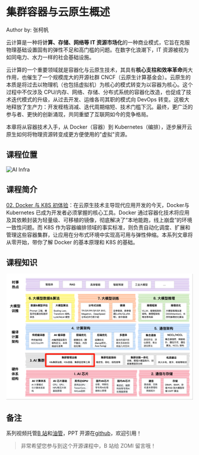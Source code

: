 <!--Copyright © ZOMI 适用于[License](https://github.com/Infrasys-AI/AIInfra)版权许可-->

# 集群容器与云原生概述

Author by: 张柯帆

云计算是一种将**计算、存储、网络等 IT 资源市场化**的一种商业模式，它旨在克服物理基础设置固有的弹性不足和高门槛的问题。在数字化浪潮下，IT 资源被视为如同电力、水力一样的社会基础设施。

云计算的一个重要领域就是容器化与云原生技术，其具有**核心支柱和效率革命**两大作用，也催生了一个规模庞大的开源社群 CNCF（云原生计算基金会）。云原生的本质是将过去以物理机（也包括虚拟机）为核心的模式转变为以容器为核心。这个过程中不仅涉及 CPU/内存、网络、存储、分布式系统的容器化改造，也促成了技术迭代模式的升级，从过去开发、运维各司其职的模式向 DevOps 转变。这极大地释放了生产力：开发桎梏消减、迭代周期缩短、技术门槛下沉。最终，更广泛的参与者、更快的创新涌现，共同重塑了互联网如今的竞争格局。

本章将从容器技术入手，从 Docker（容器）到 Kubernetes（编排），逐步展开云原生如何将物理资源转变成更方便使用的"虚拟"资源。

## 课程位置

![AI Infra](./images/arch01.png)

## 课程简介

[02. Docker 与 K8S 初体验](./02DockerK8s/)：在云原生技术主导现代应用开发的今天，​​Docker​​与​​Kubernetes 已成为开发者必须掌握的核心工具。Docker 通过容器化技术将应用及其依赖封装为轻量级、可移植的镜像，彻底解决了“本地能跑，线上崩盘”的环境一致性问题。而 K8S 作为容器编排领域的事实标准，则负责自动化调度、扩展和管理这些容器集群，让应用在分布式环境中实现高可用与弹性伸缩。本系列文章将从零开始，带你了解 Docker 的基本原理和 K8S 的基础。

## 课程知识

![AI Infra](./images/arch02.png)

## 备注

系列视频托管[B 站](https://space.bilibili.com/517221395)和[油管](https://www.youtube.com/@ZOMI666/playlists)，PPT 开源在[github](https://github.com/Infrasys-AI/AIInfra)，欢迎引用！

> 非常希望您参与到这个开源课程中，B 站给 ZOMI 留言哦！
>
